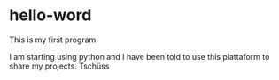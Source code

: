 # hello-word
This is my first program

I am starting using python and I have been told to use this plattaform to share my projects.
Tschüss
